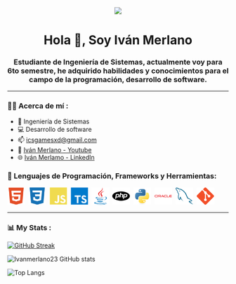 <div id="header" align="center">
    <img src="https://media.giphy.com/media/MeJgB3yMMwIaHmKD4z/giphy.gif" width="200">
    <h1 align="center">Hola 👋, Soy Iván Merlano</h1>
    <h3 align="center">Estudiante de Ingeniería de Sistemas, actualmente voy para 6to semestre, he adquirido habilidades y conocimientos para el campo de la programación, desarrollo de software.</h3>
</div>

---

### 👨‍💻 Acerca de mí :
- 📝 Ingeniería de Sistemas
- 💻 Desarrollo de software
- 📫 icsgamesxd@gmail.com
- 🚀 [Iván Merlano - Youtube](https://www.youtube.com/@ivanmerlano887)
- 🌐 [Iván Merlamo - Linkedln](https://www.linkedin.com/in/iv%C3%A1n-felipe-merlano-vergara-a53b05254)

<div id="tools" align="left">
    <h3>🔨 Lenguajes de Programación, Frameworks y Herramientas:</h3>
    <div id="icons">
        <img src="https://github.com/devicons/devicon/blob/master/icons/html5/html5-plain.svg" title="HTML" alt="HTML" width="40" height="40">&nbsp
        <img src="https://github.com/devicons/devicon/blob/master/icons/css3/css3-plain.svg" title="CSS" alt="CSS" width="40" height="40">&nbsp
        <img src="https://github.com/devicons/devicon/blob/master/icons/javascript/javascript-plain.svg" title="JS" alt="JS" width="40" height="40">&nbsp
        <img src="https://github.com/devicons/devicon/blob/master/icons/typescript/typescript-plain.svg" title="TS" alt="TS" width="40" height="40">&nbsp
        <img src="https://github.com/devicons/devicon/blob/master/icons/java/java-original.svg" title="JAVA" alt="JAVA" width="40" height="40">&nbsp
        <img src="https://github.com/devicons/devicon/blob/master/icons/php/php-plain.svg" title="PHP" alt="PHP" width="40" height="40">&nbsp
        <img src="https://github.com/devicons/devicon/blob/master/icons/python/python-original.svg" title="PYTHON" alt="PYTHON" width="40" height="40">&nbsp
        <img src="https://github.com/devicons/devicon/blob/master/icons/oracle/oracle-original.svg" title="ORACLE" alt="ORACLE" width="40" height="40">&nbsp
        <img src="https://github.com/devicons/devicon/blob/master/icons/mysql/mysql-plain.svg" title="MYSQL" alt="MYSQL" width="40" height="40">&nbsp
        <img src="https://github.com/devicons/devicon/blob/master/icons/git/git-plain.svg" title="GIT" alt="GIT" width="40" height="40">&nbsp
    </div>
</div>

--- 

### 📊 My Stats :

[![GitHub Streak](https://github-readme-streak-stats.herokuapp.com?user=Ivanmerlano23&theme=onedark)](https://git.io/streak-stats)

![Ivanmerlano23 GitHub stats](https://github-readme-stats.vercel.app/api?username=Ivanmerlano23&show_icons=true&theme=onedark)

![Top Langs](https://github-readme-stats.vercel.app/api/top-langs/?username=Ivanmerlano23&layout=compact)
